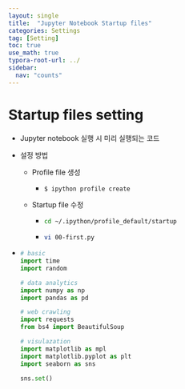 ```yaml
---
layout: single
title:  "Jupyter Notebook Startup files"
categories: Settings
tag: [Setting]
toc: true
use_math: true
typora-root-url: ../
sidebar:
  nav: "counts"
---
```


# Startup files setting 

+ Jupyter notebook 실행 시 미리 실행되는 코드

+ 설정 방법

  + Profile file 생성

    + ```bash
      $ ipython profile create
      ```

  + Startup file 수정

    + ```bash
      cd ~/.ipython/profile_default/startup
      ```

    + ```bash
      vi 00-first.py
      ```

+ ```python
  # basic
  import time
  import random
  
  # data analytics
  import numpy as np
  import pandas as pd
  
  # web crawling
  import requests
  from bs4 import BeautifulSoup
  
  # visulazation
  import matplotlib as mpl
  import matplotlib.pyplot as plt
  import seaborn as sns
  
  sns.set()
  
  ```

  